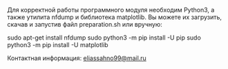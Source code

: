 Для корректной работы программного модуля необходим Python3, а также утилита nfdump и библиотека matplotlib. Вы можете их загрузить, скачав и запустив файл preparation.sh или вручную:

sudo apt-get install nfdump sudo python3 -m pip install -U pip sudo python3 -m pip install -U matplotlib


Контактная информация: eliassahno99@mail.ru
